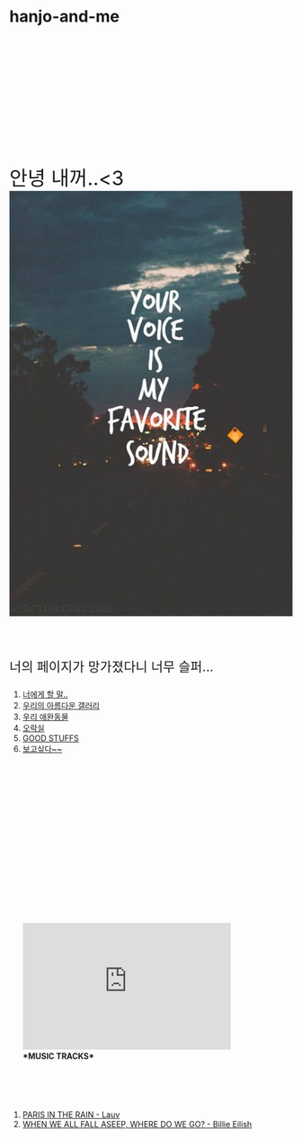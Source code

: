 # hanjo-and-me
<body>
  <p style= "margin-top: 200px; font-size: 35px;">
    <br>안녕 내꺼..<3 
    <br><img src="h.jpg"></p>
 
 <p style= "font-size: 23px;">
    <br>너의 페이지가 망가졌다니 너무 슬퍼...
  <ol><li><a href="jo7.html">너에게 할 말..</a></li>
  <li><a href="jo.html">우리의 아름다운 갤러리</a></li>
  <li><a href="jo2.html">우리 애완동물</a></li>
  <li><a href="jo6.html">오락실</a></li>
  <li><a href="jo5.html">GOOD STUFFS</a></li>
    <li><a href="jo4">보고싶다~~</a></li></ol>
  </p>
  
  
  <p style= "margin-top: 300px; font-size: 34px;">
  <ol>
 <iframe width="370" height="225" src="https://www.youtube.com/embed/FjHGZj2IjBk" frameborder="0" allow="accelerometer; autoplay; encrypted-media; gyroscope; picture-in-picture" allowfullscreen></iframe>
 <br><strong>*MUSIC TRACKS*</strong></p>
 <p style= "font-size: 27px;">
 <br>
 <li><a href="Paris in the rain.html">PARIS IN THE RAIN - Lauv </a></li>
 <li><a href="jo3.html">WHEN WE ALL FALL ASEEP, WHERE DO WE GO? - Billie Eilish</a></li>
 
  
  
  </ol>
  
  </p>
  
  
  </body>
